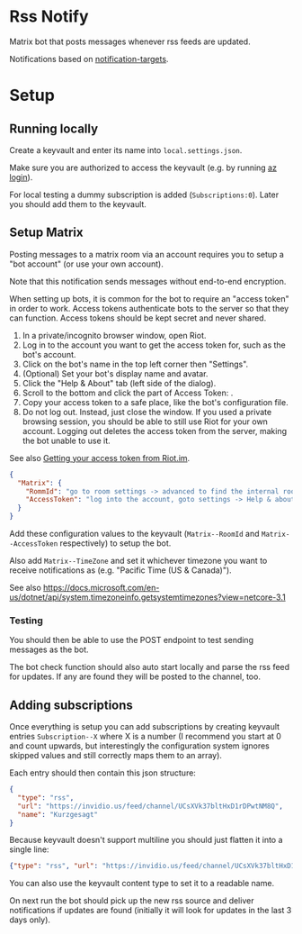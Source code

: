 # Rss Notify

Matrix bot that posts messages whenever rss feeds are updated.

Notifications based on [notification-targets](https://github.com/MarcStan/notification-targets).

# Setup

## Running locally

Create a keyvault and enter its name into `local.settings.json`.

Make sure you are authorized to access the keyvault (e.g. by running [az login](https://docs.microsoft.com/cli/azure/reference-index?view=azure-cli-latest#az-login)).

For local testing a dummy subscription is added (`Subscriptions:0`). Later you should add them to the keyvault.

## Setup Matrix

Posting messages to a matrix room via an account requires you to setup a "bot account" (or use your own account).

Note that this notification sends messages without end-to-end encryption.

When setting up bots, it is common for the bot to require an "access token" in order to work. Access tokens authenticate bots to the server so that they can function. Access tokens should be kept secret and never shared.

1. In a private/incognito browser window, open Riot.
2. Log in to the account you want to get the access token for, such as the bot's account.
3. Click on the bot's name in the top left corner then "Settings".
4. (Optional) Set your bot's display name and avatar.
5. Click the "Help & About" tab (left side of the dialog).
6. Scroll to the bottom and click the <click to reveal> part of Access Token: <click to reveal>.
7. Copy your access token to a safe place, like the bot's configuration file.
8. Do not log out. Instead, just close the window. If you used a private browsing session, you should be able to still use Riot for your own account. Logging out deletes the access token from the server, making the bot unable to use it.


See also [Getting your access token from Riot.im](https://t2bot.io/docs/access_tokens/).

``` json
{
  "Matrix": {
    "RommId": "go to room settings -> advanced to find the internal room id",
    "AccessToken": "log into the account, goto settings -> Help & about -> click to reveal (do not log out of the account or the token is revoked)"
  }
}
```

Add these configuration values to the keyvault (`Matrix--RoomId` and `Matrix--AccessToken` respectively) to setup the bot.

Also add `Matrix--TimeZone` and set it whichever timezone you want to receive notifications as (e.g. "Pacific Time (US & Canada)").

See also https://docs.microsoft.com/en-us/dotnet/api/system.timezoneinfo.getsystemtimezones?view=netcore-3.1

### Testing

You should then be able to use the POST endpoint to test sending messages as the bot.

The bot check function should also auto start locally and parse the rss feed for updates. If any are found they will be posted to the channel, too.

## Adding subscriptions

Once everything is setup you can add subscriptions by creating keyvault entries `Subscription--X` where X is a number (I recommend you start at 0 and count upwards, but interestingly the configuration system ignores skipped values and still correctly maps them to an array).

Each entry should then contain this json structure:

``` json
{
  "type": "rss",
  "url": "https://invidio.us/feed/channel/UCsXVk37bltHxD1rDPwtNM8Q",
  "name": "Kurzgesagt"
}
```

Because keyvault doesn't support multiline you should just flatten it into a single line:

``` json
{"type": "rss", "url": "https://invidio.us/feed/channel/UCsXVk37bltHxD1rDPwtNM8Q", "name": "Kurzgesagt"}
```

You can also use the keyvault content type to set it to a readable name.

On next run the bot should pick up the new rss source and deliver notifications if updates are found (initially it will look for updates in the last 3 days only).
